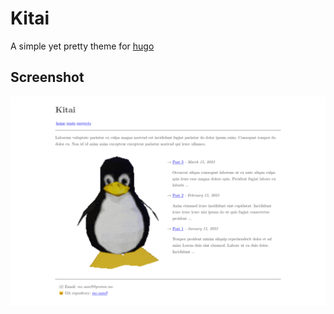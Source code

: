 # Kitai
A simple yet pretty theme for [hugo](https://gohugo.io)

## Screenshot
![kitai running](https://raw.githubusercontent.com/me-sam9/kitai/refs/heads/master/images/screenshot.png)
